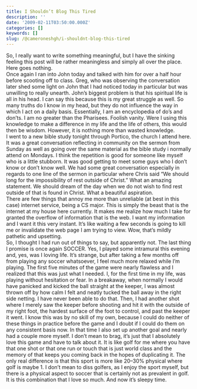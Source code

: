 ```yaml
---
title: I Shouldn’t Blog This Tired
description: ''
date: '2009-02-11T03:50:00.000Z'
categories: []
keywords: []
slug: /@cameroneshgh/i-shouldnt-blog-this-tired
---
```


So, I really want to write something meaningful, but I have the sinking feeling this post will be rather meaningless and simply all over the place. Here goes nothing.  
Once again I ran into John today and talked with him for over a half hour before scooting off to class. Greg, who was observing the conversation later shed some light on John that I had noticed today in particular but was unwilling to really unearth. John’s biggest problem is that his spiritual life is all in his head. I can say this because this is my great struggle as well. So many truths do I know in my head, but they do not influence the way in which I act on a daily basis. Essentially, I am an encyclopedia of do’s and don’ts. I am no greater than the Pharisees. Foolish vanity. Were I using this knowledge to make a difference in my life and the life of others, this would then be wisdom. However, it is nothing more than wasted knowledge.  
I went to a new bible study tonight through Portico, the church I attend here. It was a great conversation reflecting in community on the sermon from Sunday as well as going over the same material as the bible study i normally attend on Mondays. I think the repetition is good for someone like myself who is a little stubborn. It was good getting to meet some guys who I don’t know or don’t know well. We had some great conversation especially in regards to one line of the sermon in particular where Chris said “We should long for the impossibility of rest outside of Christ.” What an amazing statement. We should dream of the day when we do not wish to find rest outside of that is found in Christ. What a beautiful aspiration.  
There are few things that annoy me more than unreliable (at best in this case) internet service, being a CS major. This is simply the beast that is the internet at my house here currently. It makes me realize how much I take for granted the overflow of information that is the web. I want my information and I want it this very instant. It’s like waiting a few seconds is going to kill me or invalidate the web page I am trying to view. Wow, that’s mildly pathetic and upsetting.  
So, I thought I had run out of things to say, but apparently not. The last thing I promise is once again SOCCER. Yes, I played some intramural this evening and, yes, was I loving life. It’s strange, but after taking a few months off from playing any soccer whatsoever, I feel much more relaxed while I’m playing. The first five minutes of the game were nearly flawless and I realized that this was just what I needed. I, for the first time in my life, was playing without hesitation or fear. In a breakaway, when normally I would have panicked and kicked the ball straight at the keeper, I was almost thrown off by how calm I felt and neatly tucked the ball away in the right side netting. I have never been able to do that. Then, I had another shot where I merely saw the keeper before shooting and hit it with the outside of my right foot, the hardest surface of the foot to control, and past the keeper it went. I know this was by no skill of my own, because I could do neither of these things in practice before the game and I doubt if I could do them on any consistent basis now. In that time I also set up another goal and nearly had a couple more myself. I don’t mean to brag, it’s just that I absolutely love this game and have to talk about it. It is like golf for me where you have that one shot or that one run or touch that is just world class and the memory of that keeps you coming back in the hopes of duplicating it. The only real difference is that this sport is more like 20–30% physical where golf is maybe 1. I don’t mean to diss golfers, as I enjoy the sport myself, but there is a physical aspect to soccer that is certainly not as prevalent in golf. It is this combination that I love so much. And now it’s sleepy time.